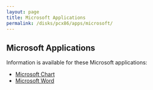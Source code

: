 ```yaml
---
layout: page
title: Microsoft Applications
permalink: /disks/pcx86/apps/microsoft/
---
```


Microsoft Applications
----------------------

Information is available for these Microsoft applications:

* [Microsoft Chart](chart/)
* [Microsoft Word](word/)
